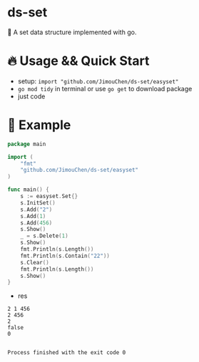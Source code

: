 # ds-set
🚀 A set data structure implemented with go.

# 🔥 Usage && Quick Start
- setup: 
`import "github.com/JimouChen/ds-set/easyset"`
- `go mod tidy` in terminal or use `go get` to download package
- just code

# 🌰 Example

```go
package main

import (
	"fmt"
	"github.com/JimouChen/ds-set/easyset"
)

func main() {
	s := easyset.Set{}
	s.InitSet()
	s.Add("2")
	s.Add(1)
	s.Add(456)
	s.Show()
	_ = s.Delete(1)
	s.Show()
	fmt.Println(s.Length())
	fmt.Println(s.Contain("22"))
	s.Clear()
	fmt.Println(s.Length())
	s.Show()
}
```
- res

```shell
2 1 456 
2 456 
2
false
0


Process finished with the exit code 0
```
